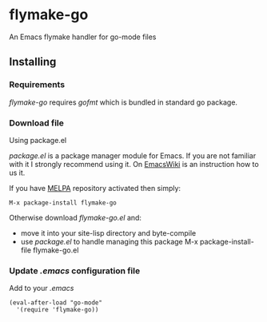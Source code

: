 # flymake-go

An Emacs flymake handler for go-mode files


## Installing

### Requirements

*flymake-go* requires *gofmt* which is bundled in standard go package.

### Download file

Using package.el

*package.el* is a package manager module for Emacs. If you are not familiar with it I strongly
recommend using it. On [EmacsWiki](http://emacswiki.org/emacs/ELPA) is an instruction how to us it.

If you have [MELPA](http://melpa.milkbox.net/) repository activated then simply:

    M-x package-install flymake-go

Otherwise download *flymake-go.el* and:
 * move it into your site-lisp directory and byte-compile
 * use *package.el* to handle managing this package
    M-x package-install-file flymake-go.el


### Update *.emacs* configuration file

Add to your *.emacs*

    (eval-after-load "go-mode"
      '(require 'flymake-go))
